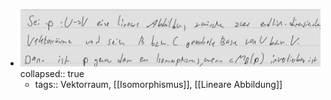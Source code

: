 - ![image.png](../assets/image_1729424591119_0.png)
  collapsed:: true
	- tags:: Vektorraum, [[Isomorphismus]], [[Lineare Abbildung]]